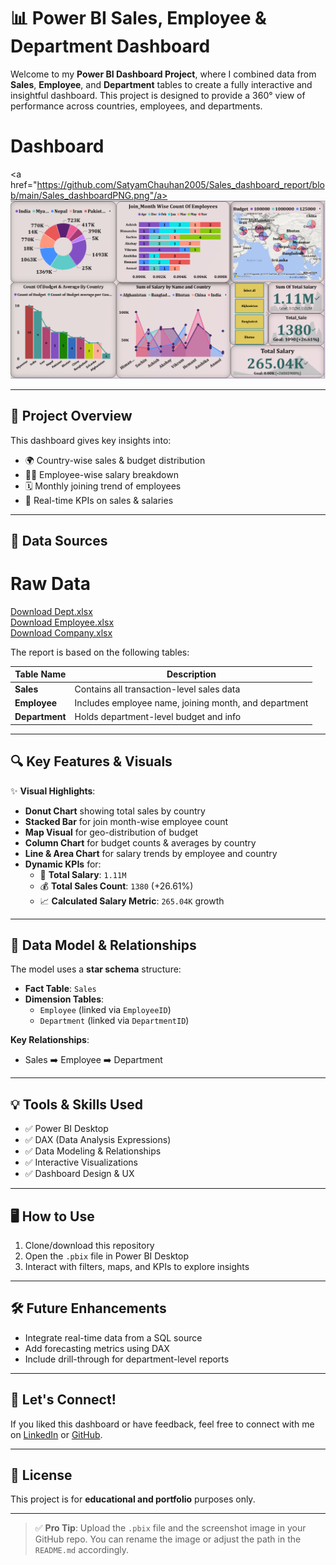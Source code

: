 # 📊 Power BI Sales, Employee & Department Dashboard

Welcome to my **Power BI Dashboard Project**, where I combined data from **Sales**, **Employee**, and **Department** tables to create a fully interactive and insightful dashboard. This project is designed to provide a 360° view of performance across countries, employees, and departments.
# Dashboard 
<a href="https://github.com/SatyamChauhan2005/Sales_dashboard_report/blob/main/Sales_dashboardPNG.png"/a> 
![Dashboard Screenshot](https://github.com/SatyamChauhan2005/Sales_dashboard_report/blob/main/Sales_dashboardPNG.png)

---

## 🚀 Project Overview

This dashboard gives key insights into:
- 🌍 Country-wise sales & budget distribution
- 👩‍💼 Employee-wise salary breakdown
- 🗓️ Monthly joining trend of employees
- 📌 Real-time KPIs on sales & salaries

---

## 🧾 Data Sources
# Raw Data 
[Download Dept.xlsx](https://github.com/SatyamChauhan2005/Sales_dashboard_report/blob/main/Dept.xlsx)<br>
[Download Employee.xlsx](https://github.com/SatyamChauhan2005/Sales_dashboard_report/blob/main/Emp_data.xlsx)<br>
[Download Company.xlsx](https://github.com/SatyamChauhan2005/Sales_dashboard_report/blob/main/Company_data.xlsx)


The report is based on the following tables:

| Table Name     | Description |
|----------------|-------------|
| **Sales**      | Contains all transaction-level sales data |
| **Employee**   | Includes employee name, joining month, and department |
| **Department** | Holds department-level budget and info |

---

## 🔍 Key Features & Visuals

✨ **Visual Highlights**:
- **Donut Chart** showing total sales by country
- **Stacked Bar** for join month-wise employee count
- **Map Visual** for geo-distribution of budget
- **Column Chart** for budget counts & averages by country
- **Line & Area Chart** for salary trends by employee and country
- **Dynamic KPIs** for:
  - 🧾 **Total Salary**: `1.11M`
  - 💰 **Total Sales Count**: `1380` (+26.61%)
  - 📈 **Calculated Salary Metric**: `265.04K` growth

---

## 🧩 Data Model & Relationships

The model uses a **star schema** structure:

- **Fact Table**: `Sales`
- **Dimension Tables**:
  - `Employee` (linked via `EmployeeID`)
  - `Department` (linked via `DepartmentID`)
  
**Key Relationships**:
- Sales ➡️ Employee ➡️ Department

---

## 💡 Tools & Skills Used

- ✅ Power BI Desktop
- ✅ DAX (Data Analysis Expressions)
- ✅ Data Modeling & Relationships
- ✅ Interactive Visualizations
- ✅ Dashboard Design & UX

---

## 🖥️ How to Use

1. Clone/download this repository
2. Open the `.pbix` file in Power BI Desktop
3. Interact with filters, maps, and KPIs to explore insights

---

## 🛠 Future Enhancements

- Integrate real-time data from a SQL source
- Add forecasting metrics using DAX
- Include drill-through for department-level reports

---

## 🤝 Let's Connect!

If you liked this dashboard or have feedback, feel free to connect with me on [LinkedIn](#) or [GitHub](#).

---

## 📌 License

This project is for **educational and portfolio** purposes only.

---

> ✅ **Pro Tip**: Upload the `.pbix` file and the screenshot image in your GitHub repo. You can rename the image or adjust the path in the `README.md` accordingly.

